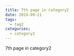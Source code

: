 ```yaml
---
title: 7th page in category2
date: 2019-09-21
tags:
  - tag2
categories:
  - category2
---
```


7th page in category2
